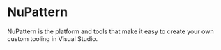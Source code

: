 NuPattern
=========

NuPattern is the platform and tools that make it easy to create your own custom tooling in Visual Studio.
